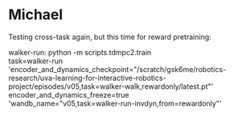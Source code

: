 # Michael

Testing cross-task again, but this time for reward pretraining:

walker-run:
python -m scripts.tdmpc2.train \
    task=walker-run \
    'encoder_and_dynamics_checkpoint="/scratch/gsk6me/robotics-research/uva-learning-for-interactive-robotics-project/episodes/v05,task=walker-walk,rewardonly/latest.pt"' \
    encoder_and_dynamics_freeze=true \
    'wandb_name="v05,task=walker-run-invdyn,from=rewardonly"'

